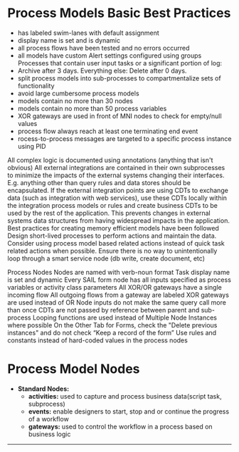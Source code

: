 # Process Models Basic Best Practices

- has labeled swim-lanes with default assignment
- display name is set and is dynamic 
- all process flows have been tested and no errors occurred
- all models have custom Alert settings configured using groups
Processes that contain user input tasks or a significant portion of log: 
- Archive after 3 days. Everything else: Delete after 0 days.
- split process models into sub-processes to compartmentalize sets of functionality
- avoid large cumbersome process models 
- models contain no more than 30 nodes
- models contain no more than 50 process variables
- XOR gateways are used in front of MNI nodes to check for empty/null values
- process flow always reach at least one terminating end event
- rocess-to-process messages are targeted to a specific process instance using PID


All complex logic is documented using annotations (anything that isn't obvious)
All external integrations are contained in their own subprocesses to minimize the impacts of the external systems changing their interfaces. E.g. anything other than query rules and data stores should be encapsulated.
If the external integration points are using CDTs to exchange data (such as integration with web services), use these CDTs locally within the integration process models or rules and create business CDTs to be used by the rest of the application. This prevents changes in external systems data structures from having widespread impacts in the application.
Best practices for creating memory efficient models have been followed
Design short-lived processes to perform actions and maintain the data. Consider using process model based related actions instead of quick task related actions when possible.
Ensure there is no way to unintentionally loop through a smart service node (db write, create document, etc)

Process Nodes
Nodes are named with verb-noun format
Task display name is set and dynamic
Every SAIL form node has all inputs specified as process variables or activity class parameters
All XOR/OR gateways have a single incoming flow
All outgoing flows from a gateway are labeled
XOR gateways are used instead of OR
Node inputs do not make the same query call more than once
CDTs are not passed by reference between parent and sub-process
Looping functions are used instead of Multiple Node Instances where possible
On the Other Tab for Forms, check the "Delete previous instances" and do not check “Keep a record of the form”
Use rules and constants instead of hard-coded values in the process nodes



# Process Model Nodes
- **Standard Nodes:** 
    - **activities:** used to capture and process business data(script task, subprocess)
    - **events:** enable designers to start, stop and or continue the progress of a workflow
    - **gateways:** used to control the workflow in a process based on business logic

________________________________________________________________________________________________________________
